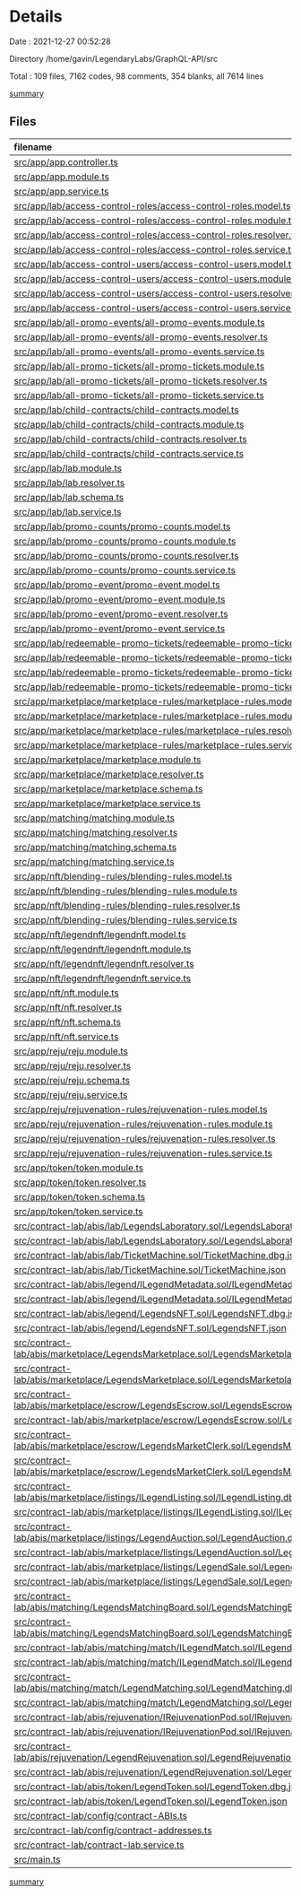 # Details

Date : 2021-12-27 00:52:28

Directory /home/gavin/LegendaryLabs/GraphQL-API/src

Total : 109 files,  7162 codes, 98 comments, 354 blanks, all 7614 lines

[summary](results.md)

## Files
| filename | language | code | comment | blank | total |
| :--- | :--- | ---: | ---: | ---: | ---: |
| [src/app/app.controller.ts](/src/app/app.controller.ts) | TypeScript | 10 | 0 | 3 | 13 |
| [src/app/app.module.ts](/src/app/app.module.ts) | TypeScript | 39 | 1 | 2 | 42 |
| [src/app/app.service.ts](/src/app/app.service.ts) | TypeScript | 9 | 10 | 6 | 25 |
| [src/app/lab/access-control-roles/access-control-roles.model.ts](/src/app/lab/access-control-roles/access-control-roles.model.ts) | TypeScript | 10 | 0 | 5 | 15 |
| [src/app/lab/access-control-roles/access-control-roles.module.ts](/src/app/lab/access-control-roles/access-control-roles.module.ts) | TypeScript | 7 | 0 | 2 | 9 |
| [src/app/lab/access-control-roles/access-control-roles.resolver.ts](/src/app/lab/access-control-roles/access-control-roles.resolver.ts) | TypeScript | 11 | 0 | 3 | 14 |
| [src/app/lab/access-control-roles/access-control-roles.service.ts](/src/app/lab/access-control-roles/access-control-roles.service.ts) | TypeScript | 14 | 0 | 4 | 18 |
| [src/app/lab/access-control-users/access-control-users.model.ts](/src/app/lab/access-control-users/access-control-users.model.ts) | TypeScript | 6 | 0 | 2 | 8 |
| [src/app/lab/access-control-users/access-control-users.module.ts](/src/app/lab/access-control-users/access-control-users.module.ts) | TypeScript | 7 | 0 | 2 | 9 |
| [src/app/lab/access-control-users/access-control-users.resolver.ts](/src/app/lab/access-control-users/access-control-users.resolver.ts) | TypeScript | 11 | 0 | 3 | 14 |
| [src/app/lab/access-control-users/access-control-users.service.ts](/src/app/lab/access-control-users/access-control-users.service.ts) | TypeScript | 37 | 0 | 13 | 50 |
| [src/app/lab/all-promo-events/all-promo-events.module.ts](/src/app/lab/all-promo-events/all-promo-events.module.ts) | TypeScript | 8 | 0 | 2 | 10 |
| [src/app/lab/all-promo-events/all-promo-events.resolver.ts](/src/app/lab/all-promo-events/all-promo-events.resolver.ts) | TypeScript | 13 | 0 | 3 | 16 |
| [src/app/lab/all-promo-events/all-promo-events.service.ts](/src/app/lab/all-promo-events/all-promo-events.service.ts) | TypeScript | 35 | 0 | 9 | 44 |
| [src/app/lab/all-promo-tickets/all-promo-tickets.module.ts](/src/app/lab/all-promo-tickets/all-promo-tickets.module.ts) | TypeScript | 12 | 0 | 2 | 14 |
| [src/app/lab/all-promo-tickets/all-promo-tickets.resolver.ts](/src/app/lab/all-promo-tickets/all-promo-tickets.resolver.ts) | TypeScript | 19 | 0 | 3 | 22 |
| [src/app/lab/all-promo-tickets/all-promo-tickets.service.ts](/src/app/lab/all-promo-tickets/all-promo-tickets.service.ts) | TypeScript | 34 | 0 | 10 | 44 |
| [src/app/lab/child-contracts/child-contracts.model.ts](/src/app/lab/child-contracts/child-contracts.model.ts) | TypeScript | 14 | 0 | 6 | 20 |
| [src/app/lab/child-contracts/child-contracts.module.ts](/src/app/lab/child-contracts/child-contracts.module.ts) | TypeScript | 7 | 0 | 2 | 9 |
| [src/app/lab/child-contracts/child-contracts.resolver.ts](/src/app/lab/child-contracts/child-contracts.resolver.ts) | TypeScript | 11 | 0 | 3 | 14 |
| [src/app/lab/child-contracts/child-contracts.service.ts](/src/app/lab/child-contracts/child-contracts.service.ts) | TypeScript | 16 | 0 | 4 | 20 |
| [src/app/lab/lab.module.ts](/src/app/lab/lab.module.ts) | TypeScript | 25 | 0 | 2 | 27 |
| [src/app/lab/lab.resolver.ts](/src/app/lab/lab.resolver.ts) | TypeScript | 3 | 0 | 2 | 5 |
| [src/app/lab/lab.schema.ts](/src/app/lab/lab.schema.ts) | TypeScript | 2 | 2 | 2 | 6 |
| [src/app/lab/lab.service.ts](/src/app/lab/lab.service.ts) | TypeScript | 3 | 0 | 2 | 5 |
| [src/app/lab/promo-counts/promo-counts.model.ts](/src/app/lab/promo-counts/promo-counts.model.ts) | TypeScript | 8 | 0 | 3 | 11 |
| [src/app/lab/promo-counts/promo-counts.module.ts](/src/app/lab/promo-counts/promo-counts.module.ts) | TypeScript | 7 | 0 | 2 | 9 |
| [src/app/lab/promo-counts/promo-counts.resolver.ts](/src/app/lab/promo-counts/promo-counts.resolver.ts) | TypeScript | 11 | 0 | 3 | 14 |
| [src/app/lab/promo-counts/promo-counts.service.ts](/src/app/lab/promo-counts/promo-counts.service.ts) | TypeScript | 17 | 0 | 6 | 23 |
| [src/app/lab/promo-event/promo-event.model.ts](/src/app/lab/promo-event/promo-event.model.ts) | TypeScript | 22 | 0 | 10 | 32 |
| [src/app/lab/promo-event/promo-event.module.ts](/src/app/lab/promo-event/promo-event.module.ts) | TypeScript | 7 | 0 | 2 | 9 |
| [src/app/lab/promo-event/promo-event.resolver.ts](/src/app/lab/promo-event/promo-event.resolver.ts) | TypeScript | 11 | 0 | 3 | 14 |
| [src/app/lab/promo-event/promo-event.service.ts](/src/app/lab/promo-event/promo-event.service.ts) | TypeScript | 20 | 0 | 8 | 28 |
| [src/app/lab/redeemable-promo-tickets/redeemable-promo-tickets.model.ts](/src/app/lab/redeemable-promo-tickets/redeemable-promo-tickets.model.ts) | TypeScript | 11 | 0 | 3 | 14 |
| [src/app/lab/redeemable-promo-tickets/redeemable-promo-tickets.module.ts](/src/app/lab/redeemable-promo-tickets/redeemable-promo-tickets.module.ts) | TypeScript | 7 | 0 | 2 | 9 |
| [src/app/lab/redeemable-promo-tickets/redeemable-promo-tickets.resolver.ts](/src/app/lab/redeemable-promo-tickets/redeemable-promo-tickets.resolver.ts) | TypeScript | 19 | 0 | 3 | 22 |
| [src/app/lab/redeemable-promo-tickets/redeemable-promo-tickets.service.ts](/src/app/lab/redeemable-promo-tickets/redeemable-promo-tickets.service.ts) | TypeScript | 31 | 0 | 9 | 40 |
| [src/app/marketplace/marketplace-rules/marketplace-rules.model.ts](/src/app/marketplace/marketplace-rules/marketplace-rules.model.ts) | TypeScript | 14 | 0 | 7 | 21 |
| [src/app/marketplace/marketplace-rules/marketplace-rules.module.ts](/src/app/marketplace/marketplace-rules/marketplace-rules.module.ts) | TypeScript | 7 | 0 | 2 | 9 |
| [src/app/marketplace/marketplace-rules/marketplace-rules.resolver.ts](/src/app/marketplace/marketplace-rules/marketplace-rules.resolver.ts) | TypeScript | 11 | 0 | 3 | 14 |
| [src/app/marketplace/marketplace-rules/marketplace-rules.service.ts](/src/app/marketplace/marketplace-rules/marketplace-rules.service.ts) | TypeScript | 20 | 0 | 6 | 26 |
| [src/app/marketplace/marketplace.module.ts](/src/app/marketplace/marketplace.module.ts) | TypeScript | 9 | 0 | 2 | 11 |
| [src/app/marketplace/marketplace.resolver.ts](/src/app/marketplace/marketplace.resolver.ts) | TypeScript | 3 | 0 | 2 | 5 |
| [src/app/marketplace/marketplace.schema.ts](/src/app/marketplace/marketplace.schema.ts) | TypeScript | 2 | 2 | 2 | 6 |
| [src/app/marketplace/marketplace.service.ts](/src/app/marketplace/marketplace.service.ts) | TypeScript | 3 | 0 | 2 | 5 |
| [src/app/matching/matching.module.ts](/src/app/matching/matching.module.ts) | TypeScript | 7 | 0 | 2 | 9 |
| [src/app/matching/matching.resolver.ts](/src/app/matching/matching.resolver.ts) | TypeScript | 3 | 0 | 2 | 5 |
| [src/app/matching/matching.schema.ts](/src/app/matching/matching.schema.ts) | TypeScript | 2 | 2 | 2 | 6 |
| [src/app/matching/matching.service.ts](/src/app/matching/matching.service.ts) | TypeScript | 3 | 0 | 2 | 5 |
| [src/app/nft/blending-rules/blending-rules.model.ts](/src/app/nft/blending-rules/blending-rules.model.ts) | TypeScript | 12 | 0 | 5 | 17 |
| [src/app/nft/blending-rules/blending-rules.module.ts](/src/app/nft/blending-rules/blending-rules.module.ts) | TypeScript | 7 | 0 | 2 | 9 |
| [src/app/nft/blending-rules/blending-rules.resolver.ts](/src/app/nft/blending-rules/blending-rules.resolver.ts) | TypeScript | 11 | 0 | 3 | 14 |
| [src/app/nft/blending-rules/blending-rules.service.ts](/src/app/nft/blending-rules/blending-rules.service.ts) | TypeScript | 27 | 0 | 10 | 37 |
| [src/app/nft/legendnft/legendnft.model.ts](/src/app/nft/legendnft/legendnft.model.ts) | TypeScript | 30 | 20 | 20 | 70 |
| [src/app/nft/legendnft/legendnft.module.ts](/src/app/nft/legendnft/legendnft.module.ts) | TypeScript | 7 | 0 | 3 | 10 |
| [src/app/nft/legendnft/legendnft.resolver.ts](/src/app/nft/legendnft/legendnft.resolver.ts) | TypeScript | 16 | 0 | 4 | 20 |
| [src/app/nft/legendnft/legendnft.service.ts](/src/app/nft/legendnft/legendnft.service.ts) | TypeScript | 31 | 54 | 29 | 114 |
| [src/app/nft/nft.module.ts](/src/app/nft/nft.module.ts) | TypeScript | 9 | 0 | 3 | 12 |
| [src/app/nft/nft.resolver.ts](/src/app/nft/nft.resolver.ts) | TypeScript | 3 | 0 | 2 | 5 |
| [src/app/nft/nft.schema.ts](/src/app/nft/nft.schema.ts) | TypeScript | 2 | 2 | 3 | 7 |
| [src/app/nft/nft.service.ts](/src/app/nft/nft.service.ts) | TypeScript | 3 | 0 | 2 | 5 |
| [src/app/reju/reju.module.ts](/src/app/reju/reju.module.ts) | TypeScript | 9 | 0 | 2 | 11 |
| [src/app/reju/reju.resolver.ts](/src/app/reju/reju.resolver.ts) | TypeScript | 3 | 0 | 2 | 5 |
| [src/app/reju/reju.schema.ts](/src/app/reju/reju.schema.ts) | TypeScript | 2 | 2 | 2 | 6 |
| [src/app/reju/reju.service.ts](/src/app/reju/reju.service.ts) | TypeScript | 3 | 0 | 2 | 5 |
| [src/app/reju/rejuvenation-rules/rejuvenation-rules.model.ts](/src/app/reju/rejuvenation-rules/rejuvenation-rules.model.ts) | TypeScript | 12 | 0 | 6 | 18 |
| [src/app/reju/rejuvenation-rules/rejuvenation-rules.module.ts](/src/app/reju/rejuvenation-rules/rejuvenation-rules.module.ts) | TypeScript | 7 | 0 | 2 | 9 |
| [src/app/reju/rejuvenation-rules/rejuvenation-rules.resolver.ts](/src/app/reju/rejuvenation-rules/rejuvenation-rules.resolver.ts) | TypeScript | 11 | 0 | 3 | 14 |
| [src/app/reju/rejuvenation-rules/rejuvenation-rules.service.ts](/src/app/reju/rejuvenation-rules/rejuvenation-rules.service.ts) | TypeScript | 19 | 0 | 6 | 25 |
| [src/app/token/token.module.ts](/src/app/token/token.module.ts) | TypeScript | 7 | 0 | 2 | 9 |
| [src/app/token/token.resolver.ts](/src/app/token/token.resolver.ts) | TypeScript | 3 | 0 | 2 | 5 |
| [src/app/token/token.schema.ts](/src/app/token/token.schema.ts) | TypeScript | 2 | 2 | 2 | 6 |
| [src/app/token/token.service.ts](/src/app/token/token.service.ts) | TypeScript | 3 | 0 | 2 | 5 |
| [src/contract-lab/abis/lab/LegendsLaboratory.sol/LegendsLaboratory.dbg.json](/src/contract-lab/abis/lab/LegendsLaboratory.sol/LegendsLaboratory.dbg.json) | JSON | 4 | 0 | 1 | 5 |
| [src/contract-lab/abis/lab/LegendsLaboratory.sol/LegendsLaboratory.json](/src/contract-lab/abis/lab/LegendsLaboratory.sol/LegendsLaboratory.json) | JSON | 1,171 | 0 | 1 | 1,172 |
| [src/contract-lab/abis/lab/TicketMachine.sol/TicketMachine.dbg.json](/src/contract-lab/abis/lab/TicketMachine.sol/TicketMachine.dbg.json) | JSON | 4 | 0 | 1 | 5 |
| [src/contract-lab/abis/lab/TicketMachine.sol/TicketMachine.json](/src/contract-lab/abis/lab/TicketMachine.sol/TicketMachine.json) | JSON | 278 | 0 | 1 | 279 |
| [src/contract-lab/abis/legend/ILegendMetadata.sol/ILegendMetadata.dbg.json](/src/contract-lab/abis/legend/ILegendMetadata.sol/ILegendMetadata.dbg.json) | JSON | 4 | 0 | 1 | 5 |
| [src/contract-lab/abis/legend/ILegendMetadata.sol/ILegendMetadata.json](/src/contract-lab/abis/legend/ILegendMetadata.sol/ILegendMetadata.json) | JSON | 193 | 0 | 1 | 194 |
| [src/contract-lab/abis/legend/LegendsNFT.sol/LegendsNFT.dbg.json](/src/contract-lab/abis/legend/LegendsNFT.sol/LegendsNFT.dbg.json) | JSON | 4 | 0 | 1 | 5 |
| [src/contract-lab/abis/legend/LegendsNFT.sol/LegendsNFT.json](/src/contract-lab/abis/legend/LegendsNFT.sol/LegendsNFT.json) | JSON | 950 | 0 | 1 | 951 |
| [src/contract-lab/abis/marketplace/LegendsMarketplace.sol/LegendsMarketplace.dbg.json](/src/contract-lab/abis/marketplace/LegendsMarketplace.sol/LegendsMarketplace.dbg.json) | JSON | 4 | 0 | 1 | 5 |
| [src/contract-lab/abis/marketplace/LegendsMarketplace.sol/LegendsMarketplace.json](/src/contract-lab/abis/marketplace/LegendsMarketplace.sol/LegendsMarketplace.json) | JSON | 715 | 0 | 1 | 716 |
| [src/contract-lab/abis/marketplace/escrow/LegendsEscrow.sol/LegendsEscrow.dbg.json](/src/contract-lab/abis/marketplace/escrow/LegendsEscrow.sol/LegendsEscrow.dbg.json) | JSON | 4 | 0 | 1 | 5 |
| [src/contract-lab/abis/marketplace/escrow/LegendsEscrow.sol/LegendsEscrow.json](/src/contract-lab/abis/marketplace/escrow/LegendsEscrow.sol/LegendsEscrow.json) | JSON | 365 | 0 | 1 | 366 |
| [src/contract-lab/abis/marketplace/escrow/LegendsMarketClerk.sol/LegendsMarketClerk.dbg.json](/src/contract-lab/abis/marketplace/escrow/LegendsMarketClerk.sol/LegendsMarketClerk.dbg.json) | JSON | 4 | 0 | 1 | 5 |
| [src/contract-lab/abis/marketplace/escrow/LegendsMarketClerk.sol/LegendsMarketClerk.json](/src/contract-lab/abis/marketplace/escrow/LegendsMarketClerk.sol/LegendsMarketClerk.json) | JSON | 73 | 0 | 1 | 74 |
| [src/contract-lab/abis/marketplace/listings/ILegendListing.sol/ILegendListing.dbg.json](/src/contract-lab/abis/marketplace/listings/ILegendListing.sol/ILegendListing.dbg.json) | JSON | 4 | 0 | 1 | 5 |
| [src/contract-lab/abis/marketplace/listings/ILegendListing.sol/ILegendListing.json](/src/contract-lab/abis/marketplace/listings/ILegendListing.sol/ILegendListing.json) | JSON | 120 | 0 | 1 | 121 |
| [src/contract-lab/abis/marketplace/listings/LegendAuction.sol/LegendAuction.dbg.json](/src/contract-lab/abis/marketplace/listings/LegendAuction.sol/LegendAuction.dbg.json) | JSON | 4 | 0 | 1 | 5 |
| [src/contract-lab/abis/marketplace/listings/LegendAuction.sol/LegendAuction.json](/src/contract-lab/abis/marketplace/listings/LegendAuction.sol/LegendAuction.json) | JSON | 360 | 0 | 1 | 361 |
| [src/contract-lab/abis/marketplace/listings/LegendSale.sol/LegendSale.dbg.json](/src/contract-lab/abis/marketplace/listings/LegendSale.sol/LegendSale.dbg.json) | JSON | 4 | 0 | 1 | 5 |
| [src/contract-lab/abis/marketplace/listings/LegendSale.sol/LegendSale.json](/src/contract-lab/abis/marketplace/listings/LegendSale.sol/LegendSale.json) | JSON | 238 | 0 | 1 | 239 |
| [src/contract-lab/abis/matching/LegendsMatchingBoard.sol/LegendsMatchingBoard.dbg.json](/src/contract-lab/abis/matching/LegendsMatchingBoard.sol/LegendsMatchingBoard.dbg.json) | JSON | 4 | 0 | 1 | 5 |
| [src/contract-lab/abis/matching/LegendsMatchingBoard.sol/LegendsMatchingBoard.json](/src/contract-lab/abis/matching/LegendsMatchingBoard.sol/LegendsMatchingBoard.json) | JSON | 380 | 0 | 1 | 381 |
| [src/contract-lab/abis/matching/match/ILegendMatch.sol/ILegendMatch.dbg.json](/src/contract-lab/abis/matching/match/ILegendMatch.sol/ILegendMatch.dbg.json) | JSON | 4 | 0 | 1 | 5 |
| [src/contract-lab/abis/matching/match/ILegendMatch.sol/ILegendMatch.json](/src/contract-lab/abis/matching/match/ILegendMatch.sol/ILegendMatch.json) | JSON | 138 | 0 | 1 | 139 |
| [src/contract-lab/abis/matching/match/LegendMatching.sol/LegendMatching.dbg.json](/src/contract-lab/abis/matching/match/LegendMatching.sol/LegendMatching.dbg.json) | JSON | 4 | 0 | 1 | 5 |
| [src/contract-lab/abis/matching/match/LegendMatching.sol/LegendMatching.json](/src/contract-lab/abis/matching/match/LegendMatching.sol/LegendMatching.json) | JSON | 283 | 0 | 1 | 284 |
| [src/contract-lab/abis/rejuvenation/IRejuvenationPod.sol/IRejuvenationPod.dbg.json](/src/contract-lab/abis/rejuvenation/IRejuvenationPod.sol/IRejuvenationPod.dbg.json) | JSON | 4 | 0 | 1 | 5 |
| [src/contract-lab/abis/rejuvenation/IRejuvenationPod.sol/IRejuvenationPod.json](/src/contract-lab/abis/rejuvenation/IRejuvenationPod.sol/IRejuvenationPod.json) | JSON | 148 | 0 | 1 | 149 |
| [src/contract-lab/abis/rejuvenation/LegendRejuvenation.sol/LegendRejuvenation.dbg.json](/src/contract-lab/abis/rejuvenation/LegendRejuvenation.sol/LegendRejuvenation.dbg.json) | JSON | 4 | 0 | 1 | 5 |
| [src/contract-lab/abis/rejuvenation/LegendRejuvenation.sol/LegendRejuvenation.json](/src/contract-lab/abis/rejuvenation/LegendRejuvenation.sol/LegendRejuvenation.json) | JSON | 329 | 0 | 1 | 330 |
| [src/contract-lab/abis/token/LegendToken.sol/LegendToken.dbg.json](/src/contract-lab/abis/token/LegendToken.sol/LegendToken.dbg.json) | JSON | 4 | 0 | 1 | 5 |
| [src/contract-lab/abis/token/LegendToken.sol/LegendToken.json](/src/contract-lab/abis/token/LegendToken.sol/LegendToken.json) | JSON | 411 | 0 | 1 | 412 |
| [src/contract-lab/config/contract-ABIs.ts](/src/contract-lab/config/contract-ABIs.ts) | TypeScript | 14 | 0 | 2 | 16 |
| [src/contract-lab/config/contract-addresses.ts](/src/contract-lab/config/contract-addresses.ts) | TypeScript | 14 | 0 | 2 | 16 |
| [src/contract-lab/contract-lab.service.ts](/src/contract-lab/contract-lab.service.ts) | TypeScript | 54 | 1 | 12 | 67 |
| [src/main.ts](/src/main.ts) | TypeScript | 7 | 0 | 2 | 9 |

[summary](results.md)